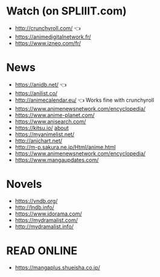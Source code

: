 # Watch (on SPLIIIT.com)

- http://crunchyroll.com/ 👈 
- https://animedigitalnetwork.fr/
- https://www.izneo.com/fr/

# News

- https://anidb.net/ 👈
- https://anilist.co/
- http://animecalendar.eu/ 👈 Works fine with crunchyroll
- https://www.animenewsnetwork.com/encyclopedia/
- https://www.anime-planet.com/
- https://www.anisearch.com/
- https://kitsu.io/ [about](https://medium.com/heykitsu/hummingbird-is-dead-long-live-kitsu-bda6ccfbbcce)
- https://myanimelist.net/
- http://anichart.net/
- http://m-p.sakura.ne.jp/Html/anime.html
- https://www.animenewsnetwork.com/encyclopedia/
- https://www.mangaupdates.com/

# Novels

- https://vndb.org/
- http://lndb.info/
- https://www.jdorama.com/
- https://mydramalist.com/
- http://mydramalist.info/

# READ ONLINE

- https://mangaplus.shueisha.co.jp/
